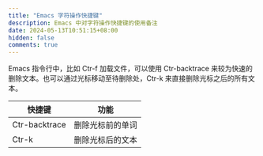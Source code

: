 ```yaml
---
title: "Emacs 字符操作快捷键"
description: Emacs 中对字符操作快捷键的使用备注
date: 2024-05-13T10:51:15+08:00
hidden: false
comments: true
---
```


Emacs 指令行中，比如 Ctr-f 加载文件，可以使用 Ctr-backtrace 来较为快速的删除文本。也可以通过光标移动至待删除处，Ctr-k 来直接删除光标之后的所有文本。

| 快捷键        | 功能             |
|---------------|------------------|
| Ctr-backtrace | 删除光标前的单词 |
| Ctr-k         | 删除光标后的文本 |
